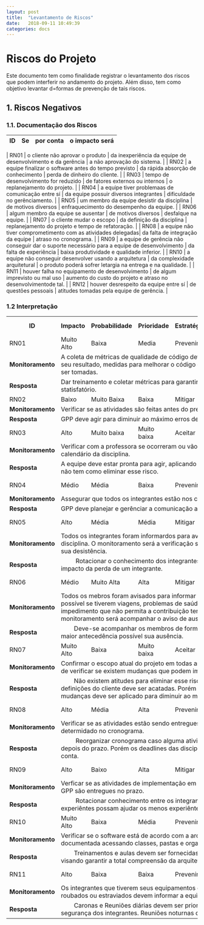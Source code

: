 ```yaml
---
layout: post
title:  "Levantamento de Riscos"
date:   2018-09-11 10:49:39
categories: docs
---
```


# Riscos do Projeto

Este documento tem como finalidade registrar o levantamento dos riscos que podem interferir no andamento do projeto. Além disso, tem como objetivo levantar d=formas de prevenção de tais riscos.


## 1. Riscos Negativos

### 1.1. Documentação dos Riscos

| ID | Se | por conta | o impacto será |
|:--:|:--:|:---------:|:--------------:|


| RN01 | o cliente não aprovar o produto | da inexperiência da equipe de desenvolvimento e da gerência | a não aprovação do sistema. |
| RN02 | a equipe finalizar o software antes do tempo previsto | da rápida absorção de conhecimento | perda de dinheiro do cliente. |
| RN03 | tempo de desenvolvimento for reduzido | de fatores externos ou internos | o replanejamento do projeto. |
| RN04 | a equipe tiver problemaas de comunicação entre sí | da equipe possuir diversos integrantes | dificuldade no gerênciamento. |
| RN05 | um membro da equipe desistir da disciplina | de motivos diversos | enfraquecimento do desempenho da equipe. |
| RN06 | algum membro da equipe se ausentar | de motivos diversos | desfalque na equipe. |
| RN07 | o cliente mudar o escopo | da definição da disciplina | replanejamento do projeto e tempo de refatoração. |
| RN08 | a equipe não tiver comprometimento com as atividades delegadas| da falta de integração da equipe | atraso no cronograma. |
| RN09 | a equipe de gerência não conseguir dar o suporte necessário para a equipe de desenvolvimento | da falta de experiência | baixa produtividade e qualidade inferior. |
| RN10 | a equipe não conseguir desenvolver usando a arquitetura | da complexidade arquitetural | o produto poderá sofrer letargia na entrega e na qualidade. |
| RN11 | houver falha no equipamento de desenvolvimento | de algum imprevisto ou mal uso | aumento do custo do projeto e atraso no desenvolvimentode tal. |
| RN12 | houver desrespeito da equipe entre sí | de questões pessoais | atitudes tomadas pela equipe de gerência. |

### 1.2 Interpretação

<table>
<tr>
<th>ID</th>
<th>Impacto</th>
<th>Probabilidade</th>
<th>Prioridade</th>
<th>Estratégia</th>
<th>Responsável</th>
<th>Hora estimada</th>
</tr>

<tr>
<td>RN01</td>
<td>Muito Alto</td>
<td>Baixa</td>
<td>Media</td>
<td>Prevenir</td>
<td>Matheus</td>
<td>253,5 horas</td>
</tr>
<tr>
<td><b>Monitoramento</b></td>
<td colspan=6>
A coleta de métricas de qualidade de código deve ser feita. De acordo com seu resultado, medidas para melhorar o código ou resolver problemas devem ser tomadas.
</td> 
</tr>
<tr>
<td><b>Resposta</b></td>
<td colspan=6>
Dar treinamento e coletar métricas para garantir que o nível de qualidade é statisfatório.
</td>
</tr>

<tr>
<td>RN02</td>
<td>Baixo</td>
<td>Muito Baixa</td>
<td>Baixa</td>
<td>Mitigar</td>
<td>Eduardo</td>
<td>0 horas</td>
</tr>
<tr>
<td><b>Monitoramento</b></td>
<td colspan=6>
Verificar se as atividades são feitas antes do previsto.
</td> 
</tr>
<tr>
<td><b>Resposta</b></td>
<td colspan=6>
GPP deve agir para diminuir ao máximo erros de planejamento.
</td>
</tr>

<tr>
<td>RN03</td>
<td>Alto</td>
<td>Muito baixa</td>
<td>Muito baixa</td>
<td>Aceitar</td>
<td>Artur</td>
<td>82 horas</td>
</tr>
<tr>
<td><b>Monitoramento</b></td>
<td colspan=6>
Verificar com a professora se ocorreram ou vão ocorrer mudanças no calendário da disciplina.
</td> 
</tr>
<tr>
<td><b>Resposta</b></td>
<td colspan=6>
A equipe deve estar pronta para agir, aplicando o plano de mudanças. Porém não tem como eliminar esse risco.
</td>
</tr>

<tr>
<td>RN04</td>
<td>Médio</td>
<td>Média</td>
<td>Baixa</td>
<td>Prevenir</td>
<td>Marcelo</td>
<td>169 horas</td>
</tr>
<tr>
<td><b>Monitoramento</b></td>
<td colspan=6>
Assegurar que todos os integrantes estão nos canais de comunicação.
</td> 
</tr>
<tr>
<td><b>Resposta</b></td>
<td colspan=6>
GPP deve planejar e gerênciar a comunicação ao longo de todo o projeto.
</td>
</tr>

<tr>
<td>RN05</td>
<td>Alto</td>
<td>Média</td>
<td>Média</td>
<td>Mitigar</td>
<td>Marcelo</td>
<td>169 horas</td>
</tr>
<tr>
<td><b>Monitoramento</b></td>
<td colspan=6>
Todos os integrantes foram informardos para avisar caso desistam da disciplina. O monitoramento será a verificação se algum membro informa a sua desistência.
</td> 
</tr>
<tr>
<td><b>Resposta</b></td>
<td colspan=6>
         Rotacionar o conhecimento dos integrantes de forma a minimizar o impacto da perda de um integrante.
</td>
</tr>

<tr>
<td>RN06</td>
<td>Médio</td>
<td>Muito Alta</td>
<td>Alta</td>
<td>Mitigar</td>
<td>Arthur</td>
<td>100 horas</td>
</tr>
<tr>
<td><b>Monitoramento</b></td>
<td colspan=6>
Todos os mebros foram avisados para informar com a maior antecedência possível se tiverem viagens, problemas de saúde ou qualquer outro impedimento que não permita a contribuição temporária ao projeto. O monitoramento será acompanhar o aviso de ausência dos integrantes.
</td> 
</tr>
<tr>
<td><b>Resposta</b></td>
<td colspan=6>
        Deve-se acompanhar os membros de forma que seja avisado com a maior antecedência possível sua ausência.
</td>
</tr>

<tr>
<td>RN07</td>
<td>Muito Alto</td>
<td>Baixa</td>
<td>Muito baixa</td>
<td>Aceitar</td>
<td>Artur</td>
<td>338 horas</td>
</tr>
<tr>
<td><b>Monitoramento</b></td>
<td colspan=6>
Confirmar o escopo atual do projeto em todas as reuniões com cliente, afim de verificar se existem mudanças que podem impactar o projeto.
</td> 
</tr>
<tr>
<td><b>Resposta</b></td>
<td colspan=6>
        Não existem atitudes para eliminar esse risco, tendo em vista que as definições do cliente deve ser acatadas. Porém todo o planejamento de mudanças deve ser aplicado para diminuir ao máximo o impacto do risco.
</td>
</tr>

<tr>
<td>RN08</td>
<td>Alto</td>
<td>Média</td>
<td>Alta</td>
<td>Prevenir</td>
<td>Matheus</td>
<td>169 horas</td>
</tr>
<tr>
<td><b>Monitoramento</b></td>
<td colspan=6>
Verificar se as atividades estão sendo entregues dentro do prazo determidado no cronograma.
</td> 
</tr>
<tr>
<td><b>Resposta</b></td>
<td colspan=6>
         Reorganizar cronograma caso alguma atividade seja finalizada antes ou depois do prazo. Porém os deadlines das disciplinas devem ser levados em conta.
</td>
</tr>

<tr>
<td>RN09</td>
<td>Alto</td>
<td>Baixo</td>
<td>Alta</td>
<td>Mitigar</td>
<td>Matheus</td>
<td>200 horas</td>
</tr>
<tr>
<td><b>Monitoramento</b></td>
<td colspan=6>
Verficar se as atividades de implementação em que envolvem integrantes de GPP são entregues no prazo.
</td> 
</tr>
<tr>
<td><b>Resposta</b></td>
<td colspan=6>
         Rotacionar conhecimento entre os integrantes de forma que os mais experiêntes possam ajudar os menos experiêntes.
</td>
</tr>

<tr>
<td>RN10</td>
<td>Muito Alto</td>
<td>Baixa</td>
<td>Média</td>
<td>Prevenir</td>
<td>Eduardo</td>
<td>507 horas</td>
</tr>
<tr>
<td><b>Monitoramento</b></td>
<td colspan=6>
Verificar se o software está de acordo com a arquitetura planejada e documentada acessando classes, pastas e organização do framework.
</td> 
</tr>
<tr>
<td><b>Resposta</b></td>
<td colspan=6>
        Treinamentos e aulas devem ser fornecidas aos desenvolvedores visando garantir a total compreensão da arquitetura.
</td>
</tr>

<tr>
<td>RN11</td>
<td>Alto</td>
<td>Baixa</td>
<td>Baixa</td>
<td>Prevenir</td>
<td>Artur</td>
<td>R$ 1.999,00</td>
</tr>
<tr>
<td><b>Monitoramento</b></td>
<td colspan=6>
Os integrantes que tiverem seus equipamentos de desenvolvimento roubados ou estraviados devem informar a equipe de GPP.
</td> 
</tr>
<tr>
<td><b>Resposta</b></td>
<td colspan=6>
        Caronas e Reuniões diárias devem ser priorizadas para garantir a segurança dos integrantes. Reuniões noturnas devem ser evitadas.
</td>
</tr>
</table>